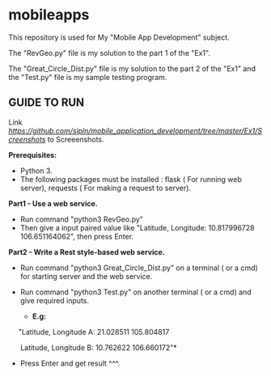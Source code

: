 # mobileapps

This repository is used for My "Mobile App Development" subject.

The "RevGeo.py" file is my solution to the part 1 of the "Ex1".

The "Great_Circle_Dist.py" file is my solution to the part 2 of the "Ex1" and the "Test.py" file is my sample testing program. 



## GUIDE TO RUN

Link *https://github.com/sipln/mobile_application_development/tree/master/Ex1/Screenshots* to Screeenshots. 

**Prerequisites:**
- Python 3. 
- The following packages must be installed : flask ( For running web server), requests ( For making a request to server).


**Part1 - Use a web service.**

 - Run command "python3 RevGeo.py"
 - Then give a input paired value like "Latitude, Longitude: 10.817996728 106.651164062", then press Enter.
 
 
 **Part2 - Write a Rest style-based web service.**
 
 - Run command "python3 Great_Circle_Dist.py" on a terminal ( or a cmd) for starting server and the web service.
 - Run command "python3 Test.py" on another terminal ( or a cmd) and give required inputs.
 
    * **E.g:**
    
      "Latitude, Longitude A: 21.028511  105.804817
      
       Latitude, Longitude B: 10.762622  106.660172"*
 - Press Enter and get result ^^^.
    
